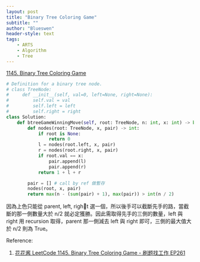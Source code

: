 ```yaml
---
layout: post
title: "Binary Tree Coloring Game"
subtitle: ""
author: "Blueswen"
header-style: text
tags:
    - ARTS
    - Algorithm
    - Tree
---
```


[1145. Binary Tree Coloring Game](https://leetcode.com/problems/binary-tree-coloring-game/)

```python
# Definition for a binary tree node.
# class TreeNode:
#     def __init__(self, val=0, left=None, right=None):
#         self.val = val
#         self.left = left
#         self.right = right
class Solution:
    def btreeGameWinningMove(self, root: TreeNode, n: int, x: int) -> bool:
        def nodes(root: TreeNode, x, pair) -> int:
            if root is None:
                return 0
            l = nodes(root.left, x, pair)
            r = nodes(root.right, x, pair)
            if root.val == x:
                pair.append(l)
                pair.append(r)
            return 1 + l + r

        pair = [] # call by ref 做暫存
        nodes(root, x, pair)
        return max(n - (sum(pair) + 1), max(pair)) > int(n / 2)
```

因為上色只能從 parent, left, right 選一個，所以後手可以截斷先手的路，當截斷的那一側數量大於 n/2 就必定獲勝。因此需取得先手的三側的數量，left 與 right 用 recursion 取得，parent 那一側減去 left 與 right 即可，三側的最大值大於 n/2 則為 True。

Reference:

1. [花花酱 LeetCode 1145. Binary Tree Coloring Game - 刷题找工作 EP261](https://youtu.be/0MGbvRHYZxc)
